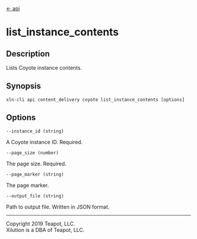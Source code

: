 [<- api](../../../api/index.md)

# list_instance_contents

## Description

Lists Coyote instance contents.

## Synopsis

```
xln-cli api content_delivery coyote list_instance_contents [options]
```

## Options

`--instance_id (string)`

A Coyote instance ID. Required.

`--page_size (number)`

The page size. Required.

`--page_marker (string)`

The page marker.

`--output_file (string)`

Path to output file. Written in JSON format.

---
Copyright 2019 Teapot, LLC.  
Xilution is a DBA of Teapot, LLC.
